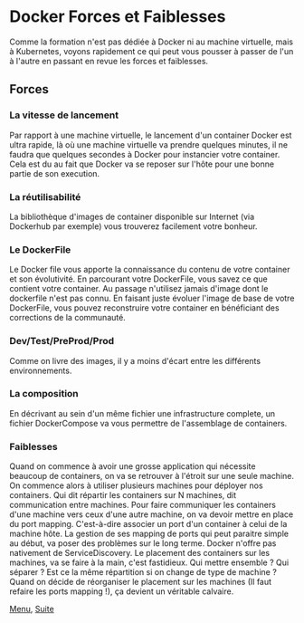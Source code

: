 # Docker Forces et Faiblesses
Comme la formation n'est pas dédiée à Docker ni au machine virtuelle, mais à Kubernetes, voyons rapidement ce qui peut vous pousser à passer de l'un à l'autre en passant en revue les forces et faiblesses. 

## Forces
### La vitesse de lancement  

Par rapport à une machine virtuelle, le lancement d'un container Docker est ultra rapide, là où une machine virtuelle va prendre quelques minutes, il ne faudra que quelques secondes à Docker pour instancier votre container.
Cela est du au fait que Docker va se reposer sur l'hôte pour une bonne partie de son execution.

### La réutilisabilité 
La bibliothèque d'images de container disponible sur Internet (via Dockerhub par exemple) vous trouverez facilement votre bonheur.

### Le DockerFile
Le Docker file vous apporte la connaissance du contenu de votre container et son évolutivité.
En parcourant votre DockerFile, vous savez ce que contient votre container. 
Au passage n'utilisez jamais d'image dont le dockerfile n'est pas connu.
En faisant juste évoluer l'image de base de votre DockerFile, vous pouvez reconstruire votre container en bénéficiant des corrections de la communauté.

### Dev/Test/PreProd/Prod
Comme on livre des images, il y a moins d'écart entre les différents environnements. 

### La composition
En décrivant au sein d'un même fichier une infrastructure complete, un fichier DockerCompose va vous permettre de l'assemblage de containers.   

### Faiblesses
Quand on commence à avoir une grosse application qui nécessite beaucoup de containers, on va se retrouver à l'étroit sur une seule machine. 
On commence alors à utiliser plusieurs machines pour déployer nos containers.
Qui dit répartir les containers sur N machines, dit communication entre machines. 
Pour faire communiquer les containers d'une machine vers ceux d'une autre machine, on va devoir mettre en place du port mapping. C'est-à-dire associer un port d'un container à celui de la machine hôte.
La gestion de ses mapping de ports qui peut paraitre simple au début, va poser des problèmes sur le long terme.
Docker n'offre pas nativement de ServiceDiscovery.
Le placement des containers sur les machines, va se faire à la main, c'est fastidieux. 
Qui mettre ensemble ? Qui séparer ? Est ce la même répartition si on change de type de machine ? 
Quand on décide de réorganiser le placement sur les machines (Il faut refaire les ports mapping !),
ça devient un véritable calvaire. 



[Menu](https://obeyler.github.io/Formation-K8S/), [Suite](https://obeyler.github.io/Formation-K8S/Chapitres/PrincipauxComposants.html)
